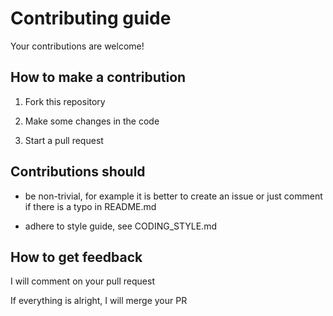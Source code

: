 # Contributing guide
Your contributions are welcome!

## How to make a contribution
1. Fork this repository

2. Make some changes in the code

3. Start a pull request

## Contributions should

- be non-trivial, for example it is better to create an issue or just comment
if there is a typo in README.md

- adhere to style guide, see CODING_STYLE.md

## How to get feedback

I will comment on your pull request

If everything is alright, I will merge your PR
